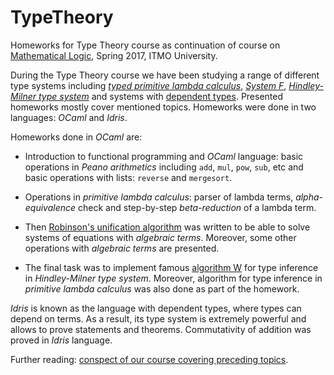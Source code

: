 # TypeTheory
Homeworks for Type Theory course as continuation of course on [Mathematical Logic](https://github.com/SubutaiBogatur/MathematicalLogic), Spring 2017, ITMO University. 

During the Type Theory course we have been studying a range of different type systems including [*typed primitive lambda calculus*](https://en.wikipedia.org/wiki/Church_encoding), [*System F*](https://en.wikipedia.org/wiki/System_F), [*Hindley-Milner type system*](https://en.wikipedia.org/wiki/Hindley%E2%80%93Milner_type_system) and systems with [dependent types](https://en.wikipedia.org/wiki/Dependent_type). Presented homeworks mostly cover mentioned topics. Homeworks were done in two languages: *OCaml* and *Idris*.  

Homeworks done in *OCaml* are:

* Introduction to functional programming and *OCaml* language: basic operations in *Peano arithmetics* including `add`, `mul`, `pow`, `sub`, etc and basic operations with lists: `reverse` and `mergesort`. 

* Operations in *primitive lambda calculus*: parser of lambda terms, *alpha-equivalence* check and step-by-step *beta-reduction* of a lambda term. 

* Then [Robinson's unification algorithm](https://en.wikipedia.org/wiki/Unification_(computer_science)#A_unification_algorithm) was written to be able to solve systems of equations with *algebraic terms*. Moreover, some other operations with *algebraic terms* are presented.

* The final task was to implement famous [algorithm W](https://en.wikipedia.org/wiki/Hindley%E2%80%93Milner_type_system#Algorithm_W) for type inference in *Hindley-Milner type system*. Moreover, algorithm for type inference in *primitive lambda calculus* was also done as part of the homework. 

*Idris* is known as the language with dependent types, where types can depend on terms. As a result, its type system is extremely powerful and allows to prove statements and theorems. Commutativity of addition was proved in *Idris* language.

Further reading: [conspect of our course covering preceding topics](https://github.com/artemohanjanyan/tt-conspect). 
